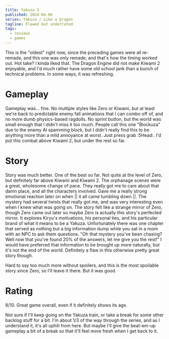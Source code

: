 ```yaml
---
title: Yakuza 3
published: 2024-04-06
series: Yakuza / Like a Dragon
tagline: Flawed but underrated
tags:
  - reviews
  - games
---
```


This is the "oldest" right now, since the preceding games were all re-remade,
and this one was only remade, and that's how the timing worked out. Hot take? I
kinda liked that. The Dragon Engine did not make Kiwami 2 enjoyable, and I'd
much rather have some old school jank than a bunch of technical problems. In
some ways, it was refreshing.

# Gameplay

Gameplay was... fine. No multiple styles like Zero or Kiwami, but at least we're
back to predictable enemy fall animations that I can combo off of, and no more
dumb physics-based ragdolls. No sprint button, but the world was small enough
that I didn't miss it too much. People call this one "Blockuza" due to the enemy
AI spamming block, but I didn't really find this to be anything more than a mild
annoyance at worst. Just press grab :5Head:. I'd put this combat above Kiwami 2,
but under the rest so far.

# Story

Story was much better. One of the best so far. Not quite at the level of Zero,
but definitely far above Kiwami and Kiwami 2. The orphanage scenes were a great,
wholesome change of pace. They really got me to care about that damn place, and
all the characters involved. Gave me a really strong emotional reaction later on
when || it all came tumbling down ||. The mystery had several twists that really
got me, and was very interesting even when I knew what was going on. The story
felt like a strange mirror of Zero, though Zero came out later so maybe Zero is
actually this story's perfected mirror. It explores Kiryu's motivations, his
personal ties, and his particular brand of what it means to be a Yakuza.
Unfortunately there was one chapter that served as nothing but a big information
dump while you sat in a room with an NPC to ask them questions. "Oh that mystery
you've been chasing? Well now that you've found 20% of the answers, let me give
you the rest!" I would have preferred that information to be brought up more
naturally, but it's not the end of the world. Definitely a flaw in this
otherwise pretty great story though.

Hard to say too much more without spoilers, and this is the most spoilable story
since Zero, so I'll leave it there. But it was good.

# Rating

8/10. Great game overall, even if it definitely shows its age.

Not sure if I'll keep going on the Yakuza train, or take a break for some other
backlog stuff for a bit. I'm about 1/3 of the way through the series, and as I
understand it, it's all uphill from here. But maybe I'll give the beat-em-up
gameplay a bit of a break so that it'll feel more fresh when I get back to it.
